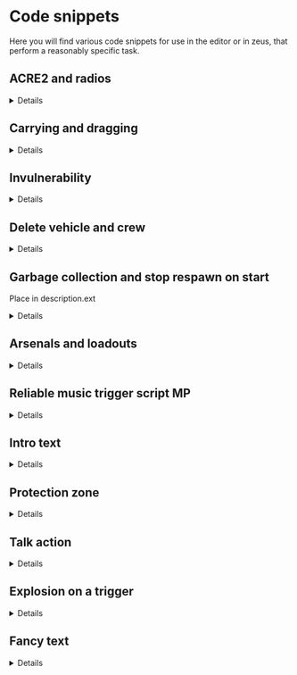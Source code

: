 # Code snippets

Here you will find various code snippets for use in the editor or in zeus, that perform a reasonably specific task.

## ACRE2 and radios

<details>
 
### Adding a radio rack to a vehicle
The following will add an AN/PRC-77 to <b>var</b>.
The radio will be accessible by <b>var</b>'s driver and commander.  
This script will NOT work in an `init` field, it is has to called dynamically during the mission (trigger, `execVM`, `spawn`...).
  
```
[
	var,
	[
		"ACRE_VRC64",
		"Dashboard",
		"Dash",
		false,
		["driver", "commander"],
		[],
		"ACRE_PRC77",
		[],
		["intercom_1"]
	],
	false,
	{}
] call acre_api_fnc_addRackToVehicle;
```

</details>

## Carrying and dragging

<details>

The following will respectively make <b>var</b> carriable and draggable through the ACE interaction menu.

```
[var, true, [0, 1, 1], 0] call ace_dragging_fnc_setCarryable;
```  

```
[var, true, [0, 1.5, 0], 0] call ace_dragging_fnc_setDraggable;
```

</details>

## Invulnerability

<details>

The following will make <b>var</b> invulnerable to most damage sources (some minor damage may still occur in the event of a vehicle crash).

```
call {[var, "blockDamage", null, true] call ace_common_fnc_statusEffect_set;};
```

</details>


## Delete vehicle and crew

<details>

Place in way point activation or in a trigger

```
_vehicle= vehicle this;
{ 
  _vehicle deleteVehicleCrew _x; 
} forEach crew _vehicle; 
deleteVehicle _vehicle; 
```
</details>

## Garbage collection and stop respawn on start

Place in description.ext

<details>
	
```
respawnOnStart = -1; 

corpseManagerMode = 3;
corpseLimit = 1;
corpseRemovalMinTime = 60;
corpseRemovalMaxTime = 300;
```
</details>

## Arsenals and loadouts

<details>
Add ACE Arsenal to object :
	
```
// Access via ACE interaction menu
[this, true] call ace_arsenal_fnc_initBox;

// Access via action menu
this addAction ["ACE Arsenal", {[_this select 0, player, true] call ace_arsenal_fnc_openBox}, [this]]; 
```
  
Add BI Arsenal to object :
	
```
// Access via action menu
this addAction ["BI Arsenal", {["Open", [true]] call BIS_fnc_arsenal;}]; 
```
	
Add quick loadout action to object (requires player to have saved a loadout with the quartermaster composition) : 
```
this addAction
[
	"Get loadout",
	{
		params ["_target", "_caller", "_actionId", "_arguments"];
		private _savedLoadout = profileNamespace getVariable "NFST_loadout";
		if (isNil "_savedLoadout") then
		{
			hint "No saved loadout.";
		}
		else
		{
			_caller setUnitLoadout _savedLoadout;
			hint "Applied loadout."
		};
	}
];
```
	
</details>

## Reliable music trigger script MP

<details>
	
Define music as follows in description.ext :

```
class CfgMusic
{
	tracks[] = {};
	class YOUR_CLASS_NAME
	{
		name	= "YOUR_DISPLAY NAME";
		sound[]	= { "YOUR_FILENAME_WITH_FILE_EXTENSION", db + 0, 1.0 };
	};
};
```

Play the music track with : 
	
```
if (isServer) then {YOUR_CLASS_NAME remoteExec ["playMusic"];}
```
</details>

## Intro text

<details>
trigger 1
Put this in activation

```
execVM "text1.sqf"; 
```
```
["<t color='#ffffff' size = '4'>Exercise Ajax<br /><br />by  Wonko<br /><br /></t>",-1,-1,2,2,0,789] spawn BIS_fnc_dynamicText;
```

Create a file called text1.sqf put the above code in it. The following 2 line in to seperate sqf files with corresponding triggers.

```
["<t color='#c9060d' size = '2'>91st Paramarines<br /><br /><br />Fox Company<br /></t>",-1,-1,2,2,0,789] spawn BIS_fnc_dynamicText;
```
```
["<t color='#ffffff' size = '1'>Deployed to West Germany<br /><br />1980's<br /><br /></t>",-1,-1,2,2,0,789] spawn BIS_fnc_dynamicText;
```	
</details>

## Protection zone

<details>
Put the following in a server trigger's activation :

```	
{
  private _player = _x;
  removeAllWeapons _x; 
  {
    _player removeMagazine _x;
  } forEach magazines _x; 
} forEach allPlayers;
```	
</details>

## Talk action

<details>
	
```	
this addAction 
[ 
  "Talk", 
  {hint "ADD YOUR TEXT HERE";}, 
  nil, 
  0, 
  true, 
  true, 
  "", 
  "(_this distance2D _target < 2)", 
  50, 
  false, 
  "", 
  "" 
];  
```	
	  
</details>

	  
## Explosion on a trigger

<details>
Put the following in a server trigger's activation :
```
bomb = "Bo_GBU12_LGB" createVehicle getMarkerPos "ex";
```
</details>

	  
## Fancy text

<details>  
	  
	this addAction [
  "Talk", 
  { cutText ["<br/><br/><br/><br/><br/><br/><br/><br/><br/><br/><br/><br/><br/><br/><br/><br/><br/><br/><br/><br/><br/><t shadow='2' size='2.0' color='#ffffff' font='PuristaMedium'>Your text here</t>", "PLAIN", 1, false, true];},
  nil,
	1.5,
	true,
	true,
	"",
	"true",
	2,
	false,
	"",
	""  
